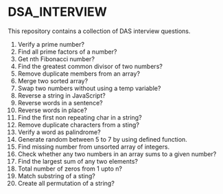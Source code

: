 # DSA_INTERVIEW

This repository contains a collection of DAS interview questions.

1. Verify a prime number?
2. Find all prime factors of a number?
3. Get nth Fibonacci number?
4. Find the greatest common divisor of two numbers?
5. Remove duplicate members from an array?
6. Merge two sorted array?
7. Swap two numbers without using a temp variable?
8. Reverse a string in JavaScript?
9. Reverse words in a sentence?
10. Reverse words in place?
11. Find the first non repeating char in a string?
12. Remove duplicate characters from a sting?
13. Verify a word as palindrome?
14. Generate random between 5 to 7 by using defined function.
15. Find missing number from unsorted array of integers.
16. Check whether any two numbers in an array sums to a given number?
17. Find the largest sum of any two elements?
18. Total number of zeros from 1 upto n?
19. Match substring of a sting?
20. Create all permutation of a string?
